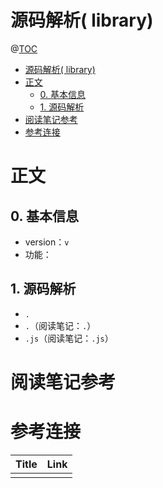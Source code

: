 # 源码解析( library)

@[TOC](文章目录)

<!-- TOC -->

- [源码解析( library)](#源码解析-library)
- [正文](#正文)
  - [0. 基本信息](#0-基本信息)
  - [1. 源码解析](#1-源码解析)
- [阅读笔记参考](#阅读笔记参考)
- [参考连接](#参考连接)

<!-- /TOC -->

# 正文

## 0. 基本信息

- version：`v`
- 功能：

## 1. 源码解析

- `.`
- `.`（阅读笔记：`.`）
- `.js`（阅读笔记：`.js`）

# 阅读笔记参考

[]()

# 参考连接

| Title | Link |
| ----- | ---- |
|       | []() |
